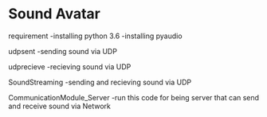 # Sound Avatar

requirement
    -installing python 3.6
    -installing pyaudio


udpsent
    -sending sound  via UDP

udprecieve
    -recieving sound  via UDP

SoundStreaming
    -sending and recieving sound  via UDP


CommunicationModule_Server
    -run this code for being server that can send and receive sound via Network